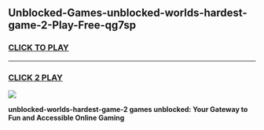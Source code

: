 
## Unblocked-Games-unblocked-worlds-hardest-game-2-Play-Free-qg7sp
<h3>
<a href="https://premium76.site?title=unblocked-worlds-hardest-game-2&ref=23A">CLICK TO PLAY</a></h3>
<hr>

<h3>
<a href="https://premium76.site?title=unblocked-worlds-hardest-game-2&ref=23A">CLICK 2 PLAY</a>
  
</h3>

<a href="https://premium76.site?title=unblocked-worlds-hardest-game-2&ref=23A"><img src="https://clearcache.store/games.png"></a>


**unblocked-worlds-hardest-game-2 games unblocked: Your Gateway to Fun and Accessible Online Gaming**
